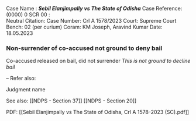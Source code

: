 Case Name : ***Sebil Elanjimpally vs The State of Odisha***
Case Reference: (0000) 0 SCR 00 :  
Neutral Citation:
Case Number: Crl A 1578/2023
Court: Supreme Court
Bench: 02 (per curium)
Coram: KM Joseph, Aravind Kumar
Date: 18.05.2023

### Non-surrender of co-accused not ground to deny bail

Co-accused released on bail, did not surrender
	*This is not ground to decline bail*

–
Refer also:

Judgment name

See also:
[[NDPS - Section 37]]
[[NDPS - Section 20]]

PDF:
[[Sebil Elanjimpally vs The State of Odisha, Crl A 1578-2023 (SC).pdf]]